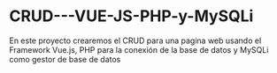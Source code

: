 # CRUD---VUE-JS-PHP-y-MySQLi
En este proyecto crearemos el CRUD para una pagina web usando el Framework Vue.js, PHP para la conexión de la base de datos y MySQLi como gestor de base de datos
